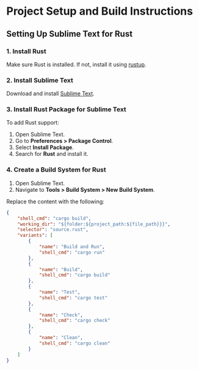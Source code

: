 # Project Setup and Build Instructions

## Setting Up Sublime Text for Rust

### 1. Install Rust

Make sure Rust is installed. If not, install it using [rustup](https://rustup.rs/).

### 2. Install Sublime Text

Download and install [Sublime Text](https://www.sublimetext.com/).

### 3. Install Rust Package for Sublime Text

To add Rust support:
1. Open Sublime Text.
2. Go to **Preferences > Package Control**.
3. Select **Install Package**.
4. Search for **Rust** and install it.

### 4. Create a Build System for Rust

1. Open Sublime Text.
2. Navigate to **Tools > Build System > New Build System**.

Replace the content with the following:

```json
{
    "shell_cmd": "cargo build",
    "working_dir": "${folder:${project_path:${file_path}}}",
    "selector": "source.rust",
    "variants": [
        {
            "name": "Build and Run",
            "shell_cmd": "cargo run"
        },
        {
            "name": "Build",
            "shell_cmd": "cargo build"
        },
        {
            "name": "Test",
            "shell_cmd": "cargo test"
        },
        {
            "name": "Check",
            "shell_cmd": "cargo check"
        },
        {
            "name": "Clean",
            "shell_cmd": "cargo clean"
        }
    ]
}
